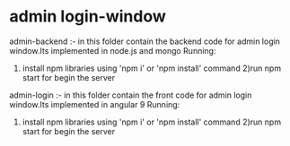 # admin login-window

admin-backend :- in this folder contain the backend code for admin login window.Its implemented in node.js and mongo
Running:
1) install npm libraries using 'npm i' or 'npm install' command
2)run npm start for begin the server


admin-login :- in this folder contain the front code for admin login window.Its implemented in angular 9
Running:
1) install npm libraries using 'npm i' or 'npm install' command
2)run npm start for begin the server
